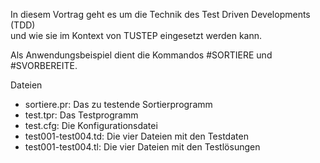 In diesem Vortrag geht es um die Technik des Test Driven Developments (TDD)  
und wie sie im Kontext von TUSTEP eingesetzt werden kann.

Als Anwendungsbeispiel dient die Kommandos #SORTIERE und #SVORBEREITE.

Dateien

* sortiere.pr: Das zu testende Sortierprogramm
* test.tpr: Das Testprogramm
* test.cfg: Die Konfigurationsdatei
* test001-test004.td: Die vier Dateien mit den Testdaten
* test001-test004.tl: Die vier Dateien mit den Testlösungen
